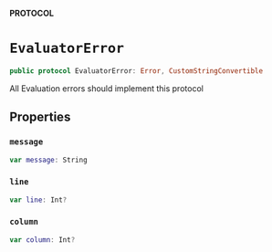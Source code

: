 **PROTOCOL**

# `EvaluatorError`

```swift
public protocol EvaluatorError: Error, CustomStringConvertible
```

All Evaluation errors should implement this protocol

## Properties
### `message`

```swift
var message: String
```

### `line`

```swift
var line: Int?
```

### `column`

```swift
var column: Int?
```
